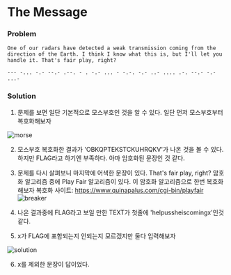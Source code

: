 # The Message

### Problem
    One of our radars have detected a weak transmission coming from the direction of the Earth. I think I know what this is, but I'll let you handle it. That's fair play, right?
    
    --- -... -.- --.- .--. - . -.- ... - -.-. -.- ..- .... .-. --.- -.- ...-
    

### Solution
1. 문제를 보면 일단 기본적으로 모스부호인 것을 알 수 있다.
    일단 먼저 모스부호부터 복호화해보자
    
![morse](https://user-images.githubusercontent.com/53170968/92394572-bbe73b00-f15c-11ea-8f4c-c5a8e7fbbdf5.png)
    
2. 모스부호 복호화한 결과가 'OBKQPTEKSTCKUHRQKV'가 나온 것을 볼 수 있다.
    하지만 FLAG라고 하기엔 부족하다. 아마 암호화된 문장인 것 같다.

3. 문제를 다시 살펴보니 마지막에 어색한 문장이 있다. That's fair play, right?
    암호화 알고리즘 중에 Play Fair 알고리즘이 있다.
    이 암호화 알고리즘으로 한번 복호화 해보자
    복호화 사이트: <https://www.quinapalus.com/cgi-bin/playfair>
![breaker](https://user-images.githubusercontent.com/53170968/92395623-96f3c780-f15e-11ea-970c-10cbf6953ff7.png)

4. 나온 결과중에 FLAG라고 보일 만한 TEXT가 첫줄에 'helpussheiscomingx'인것 같다.
5. x가 FLAG에 포함되는지 안되는지 모르겠지만 둘다 입력해보자

![solution](https://user-images.githubusercontent.com/53170968/92396246-acb5bc80-f15f-11ea-8800-d1ff0a3ed859.png)

6. x를 제외한 문장이 답이었다.
